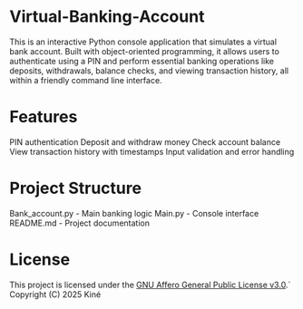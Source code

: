 # Virtual-Banking-Account
This is an interactive Python console application that simulates a virtual bank account. Built with object-oriented programming, it allows users to authenticate using a PIN and perform essential banking operations like deposits, withdrawals, balance checks, and viewing transaction history, all within a friendly command line interface.
# Features
PIN authentication 
Deposit and withdraw money 
Check account balance 
View transaction history with timestamps 
Input validation and error handling
# Project Structure
Bank_account.py - Main banking logic
Main.py - Console interface
README.md - Project documentation
# License
This project is licensed under the [GNU Affero General Public License v3.0](https://www.gnu.org/licenses/agpl-3.0.html).`
Copyright (C) 2025 Kiné
